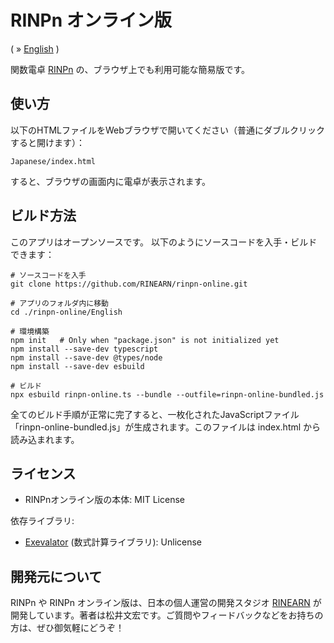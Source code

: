 # RINPn オンライン版

( &raquo; [English](./README.md) )


関数電卓 [RINPn](https://github.com/RINEARN/rinpn) の、ブラウザ上でも利用可能な簡易版です。


## 使い方

以下のHTMLファイルをWebブラウザで開いてください（普通にダブルクリックすると開けます）：

    Japanese/index.html

すると、ブラウザの画面内に電卓が表示されます。


## ビルド方法

このアプリはオープンソースです。
以下のようにソースコードを入手・ビルドできます：

    # ソースコードを入手
    git clone https://github.com/RINEARN/rinpn-online.git

    # アプリのフォルダ内に移動
    cd ./rinpn-online/English

    # 環境構築
    npm init   # Only when "package.json" is not initialized yet
    npm install --save-dev typescript
    npm install --save-dev @types/node 
    npm install --save-dev esbuild

    # ビルド
    npx esbuild rinpn-online.ts --bundle --outfile=rinpn-online-bundled.js

全てのビルド手順が正常に完了すると、一枚化されたJavaScriptファイル「rinpn-online-bundled.js」が生成されます。このファイルは index.html から読み込まれます。


## ライセンス

* RINPnオンライン版の本体: MIT License

依存ライブラリ: 

* [Exevalator](https://github.com/RINEARN/exevalator) (数式計算ライブラリ): Unlicense


## 開発元について

RINPn や RINPn オンライン版は、日本の個人運営の開発スタジオ [RINEARN](https://www.rinearn.com/) が開発しています。著者は松井文宏です。ご質問やフィードバックなどをお持ちの方は、ぜひ御気軽にどうぞ！

